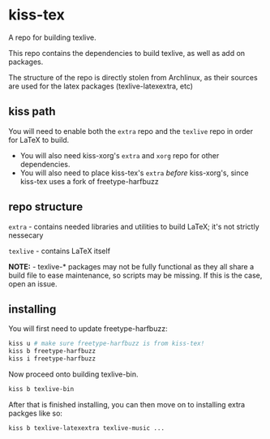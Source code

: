 # kiss-tex

A repo for building texlive.

This repo contains the dependencies to build texlive, as well as add on packages.

The structure of the repo is directly stolen from Archlinux, as their sources are used
for the latex packages (texlive-latexextra, etc)

## kiss path

You will need to enable both the `extra` repo and the `texlive` repo
in order for LaTeX to build.

- You will also need kiss-xorg's `extra` and `xorg` repo for other dependencies.
- You will also need to place kiss-tex's `extra` *before* kiss-xorg's, since kiss-tex uses a fork of freetype-harfbuzz

## repo structure

`extra` - contains needed libraries and utilities to build LaTeX; it's not strictly nessecary

`texlive` - contains LaTeX itself

**NOTE:** - texlive-* packages may not be fully functional
as they all share a build file to ease maintenance, so scripts may be missing.
If this is the case, open an issue.

## installing

You will first need to update freetype-harfbuzz:

```sh
kiss u # make sure freetype-harfbuzz is from kiss-tex!
kiss b freetype-harfbuzz
kiss i freetype-harfbuzz
```
Now proceed onto building texlive-bin.

```sh
kiss b texlive-bin
```

After that is finished installing, you can then move on to installing
extra packges like so:

```sh
kiss b texlive-latexextra texlive-music ...
```

